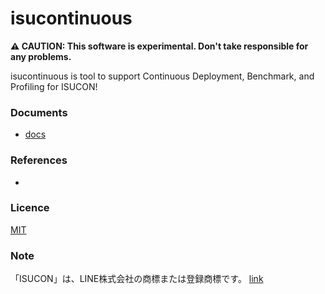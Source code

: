 # isucontinuous

**⚠ CAUTION: This software is experimental. Don't take responsible for any problems.**

isucontinuous is tool to support Continuous Deployment, Benchmark, and Profiling for ISUCON!

### Documents

- [docs](https://github.com/ShotaKitazawa/isucontinuous/tree/main/docs/index.md)

### References

- 

### Licence

[MIT](https://github.com/ShotaKitazawa/isucontinuous/tree/main/LICENCE)

### Note

「ISUCON」は、LINE株式会社の商標または登録商標です。 [link](https://isucon.net)
